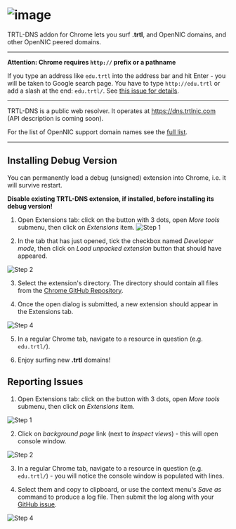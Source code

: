 # ![image](https://user-images.githubusercontent.com/34389545/56409412-8f1c4600-623e-11e9-961b-ed57382df370.png)

TRTL-DNS addon for Chrome lets you surf **.trtl**, and OpenNIC domains, and other OpenNIC peered domains.

-------

**Attention: Chrome requires `http://` prefix or a pathname**

If you type an address like `edu.trtl` into the address bar and hit Enter - you will be taken to Google search page. You have to type `http://edu.trtl` or add a slash at the end: `edu.trtl/`. See [this issue for details](https://github.com/B-DNS/Chrome/issues/2).

-------

TRTL-DNS is a public web resolver. It operates at https://dns.trtlnic.com (API description is coming soon).

For the list of OpenNIC support domain names see the [full list](https://wiki.opennic.org/opennic/dot).

--------

## Installing Debug Version

You can permanently load a debug (unsigned) extension into Chrome, i.e. it will survive restart.

**Disable existing TRTL-DNS extension, if installed, before installing its debug version!**

1. Open Extensions tab: click on the button with 3 dots, open _More tools_ submenu, then click on _Extensions_ item.
![Step 1](https://i.imgur.com/74xcLC7.png)

2. In the tab that has just opened, tick the checkbox named _Developer mode_, then click on _Load unpacked extension_ button that should have appeared.

![Step 2](https://i.imgur.com/WTQD9QD.png)

3. Select the extension's directory. The directory should contain all files from the [Chrome GitHub Repository](https://github.com/turtlecoin/.trtl-extension-chrome).

4. Once the open dialog is submitted, a new extension should appear in the Extensions tab.

![Step 4](https://i.imgur.com/i3humCn.png)

5. In a regular Chrome tab, navigate to a resource in question (e.g. `edu.trtl/`).

6. Enjoy surfing new **.trtl** domains!

## Reporting Issues

1. Open Extensions tab: click on the button with 3 dots, open _More tools_ submenu, then click on _Extensions_ item.

![Step 1](https://i.imgur.com/74xcLC7.png)

2. Click on _background page_ link (next to _Inspect views_) - this will open console window.

![Step 2](https://i.imgur.com/i3humCn.png)

3. In a regular Chrome tab, navigate to a resource in question (e.g. `edu.trtl/`) - you will notice the console window is populated with lines.

4. Select them and copy to clipboard, or use the context menu's _Save as_ command to produce a log file. Then submit the log along with your [GitHub issue](https://github.com/turtlecoin/.trtl-extension-chrome/issues/new).

![Step 4](https://i.imgur.com/gykI1f0.png)
